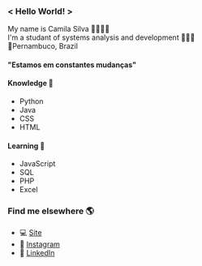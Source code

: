 ### < Hello World! >
My name is Camila Silva 👩🏽🇧🇷 <br>
I'm a studant of systems analysis and development 👩🏽‍💻 <br>
📍Pernambuco, Brazil <br>
#### "Estamos em constantes mudanças" <br>
####  Knowledge 🧠
- Python
- Java
- CSS
- HTML
####  Learning 🚀
- JavaScript
- SQL  
- PHP
- Excel

### Find me elsewhere 🌎
- 💻 [Site](https://camilam-silva.netlify.app/) 
- 📸 [Instagram](https://www.instagram.com/camii.las/) 
- 💼 [LinkedIn](https://www.linkedin.com/in/camila-silva-8968aa1b3/)
